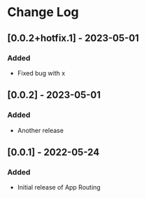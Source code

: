 # Change Log

## [0.0.2+hotfix.1] - 2023-05-01

### Added

- Fixed bug with x

## [0.0.2] - 2023-05-01

### Added

- Another release

## [0.0.1] - 2022-05-24

### Added

- Initial release of App Routing
